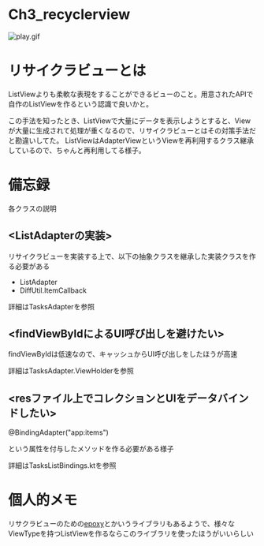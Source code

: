 # Ch3_recyclerview

![play.gif](https://github.com/nebusokuhibari/LearningArchtecture/blob/master/ch3_recyclerview/play.gif?raw=true)

# リサイクラビューとは

ListViewよりも柔軟な表現をすることができるビューのこと。用意されたAPIで自作のListViewを作るという認識で良いかと。

この手法を知ったとき、ListViewで大量にデータを表示しようとすると、Viewが大量に生成されて処理が重くなるので、リサイクラビューとはその対策手法だと勘違いしてた。
ListViewはAdapterViewというViewを再利用するクラス継承しているので、ちゃんと再利用してる様子。

# 備忘録

各クラスの説明

## <ListAdapterの実装>

リサイクラビューを実装する上で、以下の抽象クラスを継承した実装クラスを作る必要がある

- ListAdapter
- DiffUtil.ItemCallback

詳細はTasksAdapterを参照

## <findViewByIdによるUI呼び出しを避けたい>

findViewByIdは低速なので、キャッシュからUI呼び出しをしたほうが高速

詳細はTasksAdapter.ViewHolderを参照

## <resファイル上でコレクションとUIをデータバインドしたい>

@BindingAdapter("app:items")

という属性を付与したメソッドを作る必要がある様子

詳細はTasksListBindings.ktを参照

# 個人的メモ

リサクラビューのための[epoxy](https://github.com/airbnb/epoxy)とかいうライブラリもあるようで、様々なViewTypeを持つListViewを作るならこのライブラリを使ったほうがいいらしい